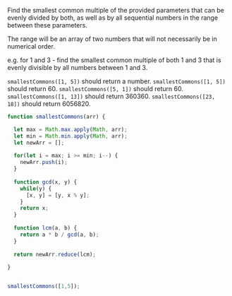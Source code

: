 Find the smallest common multiple of the provided parameters that can be evenly divided by both, as well as by all sequential numbers in the range between these parameters.

The range will be an array of two numbers that will not necessarily be in numerical order.

e.g. for 1 and 3 - find the smallest common multiple of both 1 and 3 that is evenly divisible by all numbers between 1 and 3.

`smallestCommons([1, 5])` should return a number.
`smallestCommons([1, 5])` should return 60.
`smallestCommons([5, 1])` should return 60.
`smallestCommons([1, 13])` should return 360360.
`smallestCommons([23, 18])` should return 6056820.

```js
function smallestCommons(arr) {

  let max = Math.max.apply(Math, arr);
  let min = Math.min.apply(Math, arr);
  let newArr = [];
  
  for(let i = max; i >= min; i--) {
    newArr.push(i);
  }
    
  function gcd(x, y) {
    while(y) {
      [x, y] = [y, x % y];
    }
    return x;
  }
  
  function lcm(a, b) {
    return a * b / gcd(a, b);
  }
     
  return newArr.reduce(lcm);
      
}


smallestCommons([1,5]);
```